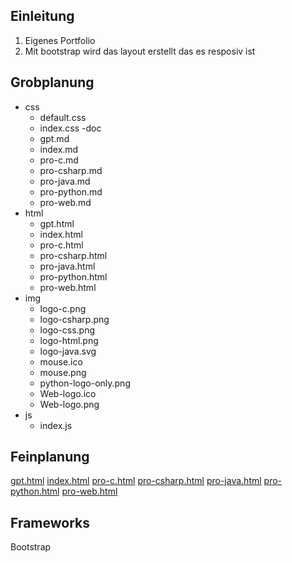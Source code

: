 ## Einleitung
1. Eigenes Portfolio
2. Mit bootstrap wird das layout erstellt das es resposiv ist
## Grobplanung

- css
    - default.css
    - index.css
-doc
    - gpt.md
    - index.md
    - pro-c.md
    - pro-csharp.md
    - pro-java.md
    - pro-python.md
    - pro-web.md
- html
    - gpt.html
    - index.html
    - pro-c.html
    - pro-csharp.html
    - pro-java.html
    - pro-python.html
    - pro-web.html
- img
    - logo-c.png
    - logo-csharp.png
    - logo-css.png
    - logo-html.png
    - logo-java.svg
    - mouse.ico
    - mouse.png
    - python-logo-only.png
    - Web-logo.ico
    - Web-logo.png
- js
    - index.js


## Feinplanung
[gpt.html](doc/gpt.md)
[index.html](doc/index.md)
[pro-c.html](doc/pro-c.md)
[pro-csharp.html](doc/pro-csharp.md)
[pro-java.html](doc/pro-java.md)
[pro-python.html](doc/pro-python.md)
[pro-web.html](doc/pro-web.md)

## Frameworks
Bootstrap
